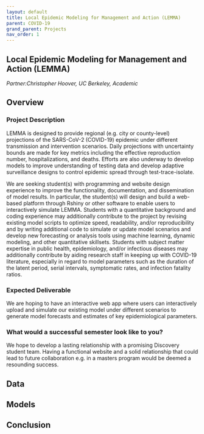 ```yaml
---
layout: default
title: Local Epidemic Modeling for Management and Action (LEMMA)
parent: COVID-19
grand_parent: Projects 
nav_order: 1
---
```



## Local Epidemic Modeling for Management and Action (LEMMA)
*Partner:Christopher Hoover, UC Berkeley, Academic*

## Overview
### Project Description
LEMMA is designed to provide regional (e.g. city or county-level) projections of the SARS-CoV-2 (COVID-19) epidemic under different transmission and intervention scenarios. Daily projections with uncertainty bounds are made for key metrics including the effective reproduction number, hospitalizations, and deaths. Efforts are also underway to develop models to improve understanding of testing data and develop adaptive surveillance designs to control epidemic spread through test-trace-isolate.

We are seeking student(s) with programming and website design experience to improve the functionality, documentation, and dissemination of model results. In particular, the student(s) will design and build a web-based platform through Rshiny or other software to enable users to interactively simulate LEMMA. Students with a quantitative background and coding experience may additionally contribute to the project by revising existing model scripts to optimize speed, readability, and/or reproducibility and by writing additional code to simulate or update model scenarios and develop new forecasting or analysis tools using machine learning, dynamic modeling, and other quantitative skillsets. Students with subject matter expertise in public health, epidemiology, and/or infectious diseases may additionally contribute by aiding research staff in keeping up with COVID-19 literature, especially in regard to model parameters such as the duration of the latent period, serial intervals, symptomatic rates, and infection fatality ratios. 
### Expected Deliverable
We are hoping to have an interactive web app where users can interactively upload and simulate our existing model under different scenarios to generate model forecasts and estimates of key epidemiological parameters.
### What would a successful semester look like to you?
We hope to develop a lasting relationship with a promising Discovery student team. Having a functional website and a solid relationship that could lead to future collaboration e.g. in a masters program would be deemed a resounding success.

## Data

## Models

## Conclusion


```python

```
